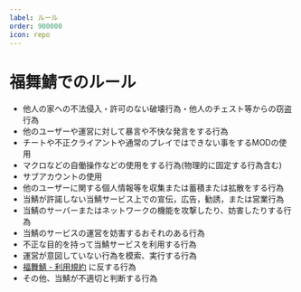 ```yaml
---
label: ルール
order: 900000
icon: repo
---
```


# 福舞鯖でのルール

- 他人の家への不法侵入・許可のない破壊行為・他人のチェスト等からの窃盗行為
- 他のユーザーや運営に対して暴言や不快な発言をする行為
- チートや不正クライアントや通常のプレイではできない事をするMODの使用
- マクロなどの自働操作などの使用をする行為(物理的に固定する行為含む)
- サブアカウントの使用
- 他のユーザーに関する個人情報等を収集または蓄積または拡散をする行為
- 当鯖が許諾しない当鯖サービス上での宣伝，広告，勧誘，または営業行為
- 当鯖のサーバーまたはネットワークの機能を攻撃したり、妨害したりする行為
- 当鯖のサービスの運営を妨害するおそれのある行為
- 不正な目的を持って当鯖サービスを利用する行為
- 運営が意図していない行為を模索、実行する行為
- [福舞鯖 - 利用規約](https://www.fukumaisaba.net/tos/) に反する行為
- その他、当鯖が不適切と判断する行為